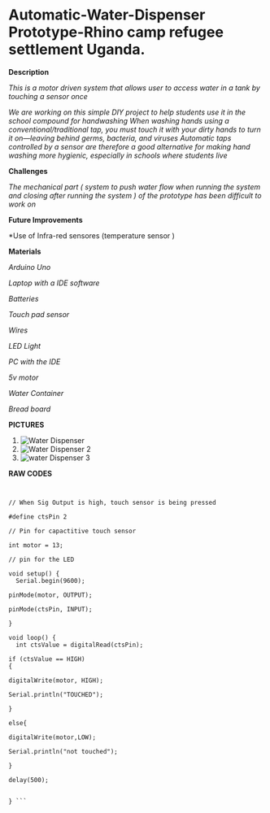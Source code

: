 # Automatic-Water-Dispenser Prototype-Rhino camp refugee settlement Uganda.

**Description**

*This is a motor driven system that allows user to access water in a tank by touching a sensor once*

*We are working on this simple DIY project to help students use it in the school compound for handwashing*
*When washing hands using a conventional/traditional tap, you must touch it with your dirty hands to turn it on—leaving behind germs, bacteria, and viruses* *Automatic taps controlled by a sensor are therefore a good alternative for making hand washing more hygienic, especially in schools where students live*

**Challenges**

*The mechanical part ( system to push water flow when running the system and closing  after running the system )  of the prototype has been difficult to work on*

**Future Improvements**

*Use of Infra-red sensores (temperature sensor )

**Materials**

*Arduino Uno*

*Laptop with a IDE software*

*Batteries* 

*Touch pad sensor*

*Wires*

*LED Light*

*PC with the IDE*

*5v motor*

*Water Container*

*Bread board*


**PICTURES**

1. ![Water Dispenser](https://user-images.githubusercontent.com/56769901/156925389-1d5acf67-4d15-470c-8a10-a6b49437012c.png)
2. ![Water Dispenser 2](https://user-images.githubusercontent.com/56769901/156925403-fb6b7506-7704-4993-9e84-f46169fcd98c.png)
3. ![water Dispenser 3](https://user-images.githubusercontent.com/56769901/156925440-6364a682-045f-4671-a247-3107813820d9.png)



**RAW CODES**

``` // Maliamungu touch water dispenser prototype.


// When Sig Output is high, touch sensor is being pressed

#define ctsPin 2

// Pin for capactitive touch sensor

int motor = 13;

// pin for the LED

void setup() {
  Serial.begin(9600);

pinMode(motor, OUTPUT);

pinMode(ctsPin, INPUT);

}

void loop() {
  int ctsValue = digitalRead(ctsPin);

if (ctsValue == HIGH)
{

digitalWrite(motor, HIGH);

Serial.println("TOUCHED");

}

else{

digitalWrite(motor,LOW);

Serial.println("not touched");

}

delay(500);


} ```
